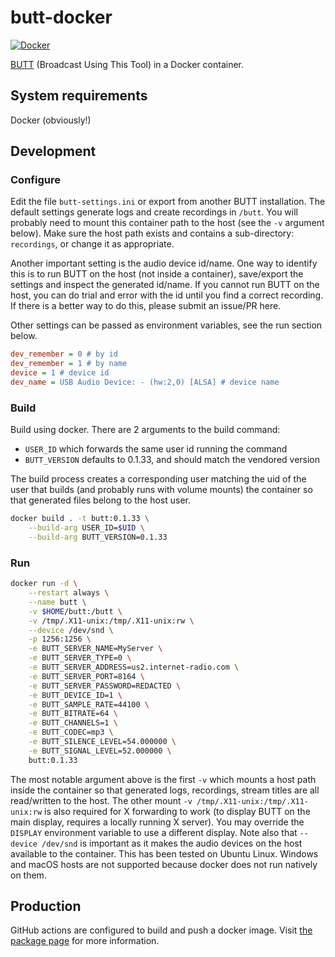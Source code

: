 # butt-docker

[![Docker](https://github.com/hammady/butt-docker/workflows/Docker/badge.svg)](https://github.com/hammady/butt-docker/actions/workflows/docker-build-push.yml)

[BUTT](http://danielnoethen.de/butt/) (Broadcast Using This Tool) in a Docker container.

## System requirements

Docker (obviously!)

## Development
### Configure

Edit the file `butt-settings.ini` or export from another BUTT installation.
The default settings generate logs and create recordings
in `/butt`. You will probably need to mount this container path to the host
(see the `-v` argument below). Make sure the host path exists and contains
a sub-directory: `recordings`, or change it as appropriate.

Another important setting is the audio device id/name. One way to identify this
is to run BUTT on the host (not inside a container), save/export the settings and
inspect the generated id/name. If you cannot run BUTT on the host, you can do trial and error
with the id until you find a correct recording. If there is a better way to do this,
please submit an issue/PR here. 

Other settings can be passed as environment variables, see the run section below.

```ini
dev_remember = 0 # by id
dev_remember = 1 # by name
device = 1 # device id
dev_name = USB Audio Device: - (hw:2,0) [ALSA] # device name
```

### Build

Build using docker. There are 2 arguments to the build command:
- `USER_ID` which forwards the same user id running the command
- `BUTT_VERSION` defaults to 0.1.33, and should match the vendored version

The build process creates a corresponding user matching the uid of the user
that builds (and probably runs with volume mounts) the container so that generated
files belong to the host user.

```bash
docker build . -t butt:0.1.33 \
    --build-arg USER_ID=$UID \
    --build-arg BUTT_VERSION=0.1.33
```

### Run

```bash
docker run -d \
    --restart always \
    --name butt \
    -v $HOME/butt:/butt \
    -v /tmp/.X11-unix:/tmp/.X11-unix:rw \
    --device /dev/snd \
    -p 1256:1256 \
    -e BUTT_SERVER_NAME=MyServer \
    -e BUTT_SERVER_TYPE=0 \
    -e BUTT_SERVER_ADDRESS=us2.internet-radio.com \
    -e BUTT_SERVER_PORT=8164 \
    -e BUTT_SERVER_PASSWORD=REDACTED \
    -e BUTT_DEVICE_ID=1 \
    -e BUTT_SAMPLE_RATE=44100 \
    -e BUTT_BITRATE=64 \
    -e BUTT_CHANNELS=1 \
    -e BUTT_CODEC=mp3 \
    -e BUTT_SILENCE_LEVEL=54.000000 \
    -e BUTT_SIGNAL_LEVEL=52.000000 \
    butt:0.1.33
```

The most notable argument above is the first `-v` which mounts a host path inside
the container so that generated logs, recordings, stream titles are all read/written
to the host. The other mount `-v /tmp/.X11-unix:/tmp/.X11-unix:rw` is also required
for X forwarding to work (to display BUTT on the main display, requires a locally running X server).
You may override the `DISPLAY` environment variable to use a different display.
Note also that `--device /dev/snd` is important as it makes the audio
devices on the host available to the container. This has been tested on Ubuntu Linux.
Windows and macOS hosts are not supported because docker does not run natively on them.

## Production

GitHub actions are configured to build and push a docker image.
Visit [the package page](https://github.com/hammady/butt-docker/pkgs/container/butt)
for more information.